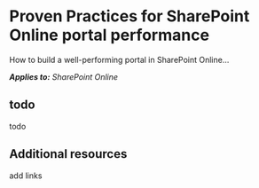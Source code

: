 # Proven Practices for SharePoint Online portal performance

How to build a well-performing portal in SharePoint Online...

_**Applies to:** SharePoint Online_

## todo
<a name="sectionSection0"> </a>

todo


## Additional resources
<a name="bk_addresources"> </a>

add links